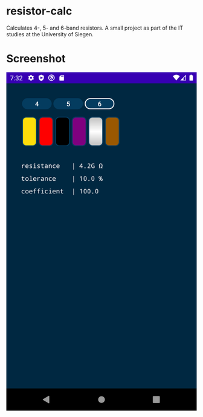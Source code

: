 # resistor-calc
Calculates 4-, 5- and 6-band resistors. A small project as part of the IT studies at the University of Siegen.

# Screenshot
![alt text](/doc/screenshot.png "Logo Title Text 1")
